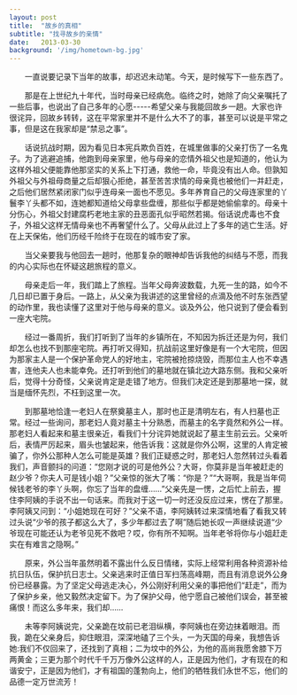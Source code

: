 ```yaml
---
layout: post
title:  "故乡的真相"
subtitle: "找寻故乡的亲情"
date:   2013-03-30
background: '/img/hometown-bg.jpg'
---
```

&emsp;&emsp;一直说要记录下当年的故事，却迟迟未动笔。今天，是时候写下一些东西了。

&emsp;&emsp;那是在上世纪九十年代，当时母亲已经病危。临终之时，她除了向父亲嘱托了一些后事，也说出了自己多年的心愿-----希望父亲与我能回故乡一趟。大家也许很诧异，回故乡转转，这在平常家里并不是什么大不了的事，甚至可以说是平常之事，但是这在我家却是“禁忌之事”。

&emsp;&emsp;话说抗战时期，因为看见日本宪兵欺负百姓，在城里做事的父亲打伤了一名鬼子。为了逃避追捕，他跑到母亲家里，他与母亲的恋情外祖父也是知道的，他认为这样外祖父便能靠他那坚实的关系上下打通，救他一命，毕竟没有出人命。但孰知外祖父与外祖母商量之后却狠心拒绝，甚至苦苦求情的母亲竟也被他们一并赶走，之后他们居然紧闭家门似乎连母亲一面也不愿见。多年养育自己的父母连家里的丫鬟李丫头都不如，连她都知道给父母拿些盘缠，那些似乎都是她偷偷拿的。母亲十分伤心，外祖父封建腐朽老地主家的丑恶面孔似乎昭然若揭。俗话说虎毒也不食子，外祖父这样无情母亲也不再奢望什么了。父母从此过上了多年的逃亡生活。好在上天保佑，他们历经千险终于在现在的城市安了家。

&emsp;&emsp;当父亲要我与他回去一趟时，他那复杂的眼神却告诉我他的纠结与不愿，而我的内心实际也在怀疑这趟旅程的意义。

&emsp;&emsp;母亲走后一年，我们踏上了旅程。当年父母奔波数载，九死一生的路，如今不几日却已置于身后。一路上，从父亲为我讲述的这里曾经的点滴及他不时东张西望的动作里，我也读懂了这里对于他与母亲的意义。谈及外公，他只说到了便会看到一座大宅院。

&emsp;&emsp;经过一番周折，我们打听到了当年的乡镇所在，不知因为拆迁还是为何，我们却怎么也找不到那座宅院。再打听又得知，抗战前这里好像是有一个大宅院，但因为那家主人是一个保护革命党人的好地主，宅院被抢掠烧毁，而那位主人也不幸遇害，连他夫人也未能幸免。还打听到他们的墓地就在镇北边大路东侧。我和父亲听后，觉得十分奇怪，父亲说肯定是走错了地方。但我们决定还是到那墓地一探，就当是缅怀先烈，不枉到这里一次。

&emsp;&emsp;到那墓地恰逢一老妇人在祭奠墓主人，那时也正是清明左右，有人扫墓也正常。经过一些询问，那老妇人竟对墓主十分熟悉，而墓主的名字竟然和外公一样。那老妇人看起来和墓主很亲近，看我们十分诧异她就说起了墓主生前云云。父亲听后，表情严厉起来，眉头也皱起来，他告诉我：这就是你外公啊，这里的人肯定被骗了，你外公那种人怎么可能是英雄？我们正疑惑之时，那老妇人忽然转过头看着我们，声音颤抖的问道：“您刚才说的可是他外公？大哥，你莫非是当年被赶走的赵少爷？你夫人可是钱小姐？”父亲惊的张大了嘴：“你是？”“大哥啊，我是当年伺候钱老爷的李丫头啊，你忘了当年的盘缠……”父亲先是一愣，之后忙上前去，握住李阿姨的手说不出一句话来。而我对于这一切一时还没反应过来，愣在了那里。李阿姨又问到：“小姐她现在可好？”父亲不语，李阿姨转过来深情地看了看我又转过头说“少爷的孩子都这么大了，多少年都过去了啊”随后她长叹一声继续说道“少爷现在可能还认为老爷见死不救吧？哎，你有所不知啊。当年老爷将你与小姐赶走实在有难言之隐啊。”

&emsp;&emsp;原来，外公当年虽然明着不露出什么反日情绪，实际上经常利用各种资源补给抗日队伍，保护抗日志士。父亲逃来时正值日军扫荡高峰期，而且有消息说外公身份已经暴露。为了坚定父母逃走决心，外公刚好利用父亲的事把他们“赶走”，而为了保护乡亲，他又毅然决定留下。为了保护父母，他宁愿自己被他们误会，甚至被痛恨！而这么多年来，我们却……

&emsp;&emsp;未等李阿姨说完，父亲跪在坟前已老泪纵横，李阿姨也在旁边抹着眼泪。而我，跪在父亲身后，抑住眼泪，深深地磕了三个头，一为天国的母亲，我想告诉她:我们不仅回来了，还找到了真相；二为坟中的外公，为他的高尚我愿舍膝下万两黄金；三更为那个时代千千万万像外公这样的人，正是因为他们，才有现在的和谐安宁，正是因为他们，才有祖国的蓬勃向上，他们的牺牲我们永世不忘，他们的品德一定万世流芳！